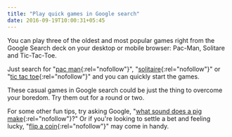 ```yaml
---
title: "Play quick games in Google search"
date: 2016-09-19T10:00:31+05:45
---
```


You can play three of the oldest and most popular games right from the Google Search deck on your desktop or mobile browser: Pac-Man, Solitare and Tic-Tac-Toe.

Just search for "[pac man](http://www.google.com/search?q=pac+man){:rel="nofollow"}", "[solitaire](http://www.google.com/search?q=solitaire){:rel="nofollow"}" or "[tic tac toe](http://www.google.com/search?q=tic+tac+toe){:rel="nofollow"}" and you can quickly start the games.

These casual games in Google search could be just the thing to overcome your boredom. Try them out for a round or two.

For some other fun tips, try asking Google, "[what sound does a pig make](http://www.google.com/search?q=what+sound+does+a+pig+make){:rel="nofollow"}?" Or if you're looking to settle a bet and feeling lucky, "[flip a coin](http://www.google.com/search?q=flip+a+coin){:rel="nofollow"}" may come in handy.
